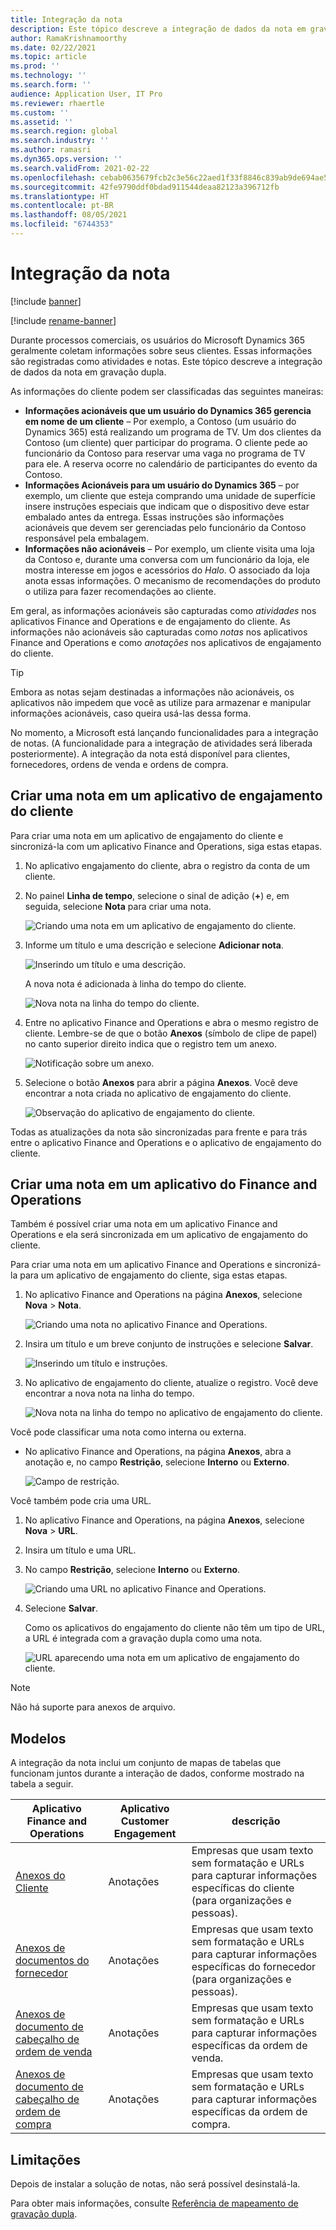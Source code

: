 ```yaml
---
title: Integração da nota
description: Este tópico descreve a integração de dados da nota em gravação dupla.
author: RamaKrishnamoorthy
ms.date: 02/22/2021
ms.topic: article
ms.prod: ''
ms.technology: ''
ms.search.form: ''
audience: Application User, IT Pro
ms.reviewer: rhaertle
ms.custom: ''
ms.assetid: ''
ms.search.region: global
ms.search.industry: ''
ms.author: ramasri
ms.dyn365.ops.version: ''
ms.search.validFrom: 2021-02-22
ms.openlocfilehash: cebab0635679fcb2c3e56c22aed1f33f8846c839ab9de694ae596c9366da96db
ms.sourcegitcommit: 42fe9790ddf0bdad911544deaa82123a396712fb
ms.translationtype: HT
ms.contentlocale: pt-BR
ms.lasthandoff: 08/05/2021
ms.locfileid: "6744353"
---
```

# <a name="note-integration"></a>Integração da nota

[!include [banner](../../includes/banner.md)]

[!include [rename-banner](~/includes/cc-data-platform-banner.md)]

Durante processos comerciais, os usuários do Microsoft Dynamics 365 geralmente coletam informações sobre seus clientes. Essas informações são registradas como atividades e notas. Este tópico descreve a integração de dados da nota em gravação dupla.

As informações do cliente podem ser classificadas das seguintes maneiras:

+ **Informações acionáveis que um usuário do Dynamics 365 gerencia em nome de um cliente** – Por exemplo, a Contoso (um usuário do Dynamics 365) está realizando um programa de TV. Um dos clientes da Contoso (um cliente) quer participar do programa. O cliente pede ao funcionário da Contoso para reservar uma vaga no programa de TV para ele. A reserva ocorre no calendário de participantes do evento da Contoso.
+ **Informações Acionáveis para um usuário do Dynamics 365** – por exemplo, um cliente que esteja comprando uma unidade de superfície insere instruções especiais que indicam que o dispositivo deve estar embalado antes da entrega. Essas instruções são informações acionáveis que devem ser gerenciadas pelo funcionário da Contoso responsável pela embalagem.
+ **Informações não acionáveis** – Por exemplo, um cliente visita uma loja da Contoso e, durante uma conversa com um funcionário da loja, ele mostra interesse em jogos e acessórios do *Halo*. O associado da loja anota essas informações. O mecanismo de recomendações do produto o utiliza para fazer recomendações ao cliente.

Em geral, as informações acionáveis são capturadas como *atividades* nos aplicativos Finance and Operations e de engajamento do cliente. As informações não acionáveis são capturadas como *notas* nos aplicativos Finance and Operations e como *anotações* nos aplicativos de engajamento do cliente.

> [!TIP]
> Embora as notas sejam destinadas a informações não acionáveis, os aplicativos não impedem que você as utilize para armazenar e manipular informações acionáveis, caso queira usá-las dessa forma.

No momento, a Microsoft está lançando funcionalidades para a integração de notas. (A funcionalidade para a integração de atividades será liberada posteriormente). A integração da nota está disponível para clientes, fornecedores, ordens de venda e ordens de compra.

## <a name="create-a-note-in-a-customer-engagement-app"></a>Criar uma nota em um aplicativo de engajamento do cliente

Para criar uma nota em um aplicativo de engajamento do cliente e sincronizá-la com um aplicativo Finance and Operations, siga estas etapas.

1. No aplicativo engajamento do cliente, abra o registro da conta de um cliente.
2. No painel **Linha de tempo**, selecione o sinal de adição (**+**) e, em seguida, selecione **Nota** para criar uma nota.

    ![Criando uma nota em um aplicativo de engajamento do cliente.](media/notes-ce-1.png)

3. Informe um título e uma descrição e selecione **Adicionar nota**.

    ![Inserindo um título e uma descrição.](media/notes-ce-2.png)

    A nova nota é adicionada à linha do tempo do cliente.

    ![Nova nota na linha do tempo do cliente.](media/notes-ce-3.png)

4. Entre no aplicativo Finance and Operations e abra o mesmo registro de cliente. Lembre-se de que o botão **Anexos** (símbolo de clipe de papel) no canto superior direito indica que o registro tem um anexo.

    ![Notificação sobre um anexo.](media/notes-ce-4.png)

5. Selecione o botão **Anexos** para abrir a página **Anexos**. Você deve encontrar a nota criada no aplicativo de engajamento do cliente.

    ![Observação do aplicativo de engajamento do cliente.](media/notes-ce-5.png)

Todas as atualizações da nota são sincronizadas para frente e para trás entre o aplicativo Finance and Operations e o aplicativo de engajamento do cliente.

## <a name="create-a-note-in-a-finance-and-operations-app"></a>Criar uma nota em um aplicativo do Finance and Operations

Também é possível criar uma nota em um aplicativo Finance and Operations e ela será sincronizada em um aplicativo de engajamento do cliente.

Para criar uma nota em um aplicativo Finance and Operations e sincronizá-la para um aplicativo de engajamento do cliente, siga estas etapas.

1. No aplicativo Finance and Operations na página **Anexos**, selecione **Nova** \> **Nota**.

    ![Criando uma nota no aplicativo Finance and Operations.](media/notes-fo-1.png)

2. Insira um título e um breve conjunto de instruções e selecione **Salvar**.

    ![Inserindo um título e instruções.](media/notes-fo-2.png)

3. No aplicativo de engajamento do cliente, atualize o registro. Você deve encontrar a nova nota na linha do tempo.

    ![Nova nota na linha do tempo no aplicativo de engajamento do cliente.](media/notes-fo-3.png)

Você pode classificar uma nota como interna ou externa.

- No aplicativo Finance and Operations, na página **Anexos**, abra a anotação e, no campo **Restrição**, selecione **Interno** ou **Externo**.

    ![Campo de restrição.](media/notes-fo-4.png)

Você também pode cria uma URL.

1. No aplicativo Finance and Operations, na página **Anexos**, selecione **Nova** \> **URL**.
2. Insira um título e uma URL.
3. No campo **Restrição**, selecione **Interno** ou **Externo**.

    ![Criando uma URL no aplicativo Finance and Operations.](media/notes-fo-5.png)

4. Selecione **Salvar**.

    Como os aplicativos do engajamento do cliente não têm um tipo de URL, a URL é integrada com a gravação dupla como uma nota.

    ![URL aparecendo uma nota em um aplicativo de engajamento do cliente.](media/notes-ce-6.png)

> [!NOTE]
> Não há suporte para anexos de arquivo.

## <a name="templates"></a>Modelos

A integração da nota inclui um conjunto de mapas de tabelas que funcionam juntos durante a interação de dados, conforme mostrado na tabela a seguir.

| Aplicativo Finance and Operations | Aplicativo Customer Engagement | descrição |
|----------------------------|-------------------------|-------------|
| [Anexos do Cliente](mapping-reference.md#230) | Anotações | Empresas que usam texto sem formatação e URLs para capturar informações específicas do cliente (para organizações e pessoas). |
| [Anexos de documentos do fornecedor](mapping-reference.md#231) | Anotações | Empresas que usam texto sem formatação e URLs para capturar informações específicas do fornecedor (para organizações e pessoas). |
| [Anexos de documento de cabeçalho de ordem de venda](mapping-reference.md#229) | Anotações | Empresas que usam texto sem formatação e URLs para capturar informações específicas da ordem de venda. |
| [Anexos de documento de cabeçalho de ordem de compra](mapping-reference.md#232) | Anotações | Empresas que usam texto sem formatação e URLs para capturar informações específicas da ordem de compra. |

## <a name="limitations"></a>Limitações

Depois de instalar a solução de notas, não será possível desinstalá-la. 

Para obter mais informações, consulte [Referência de mapeamento de gravação dupla](mapping-reference.md).
